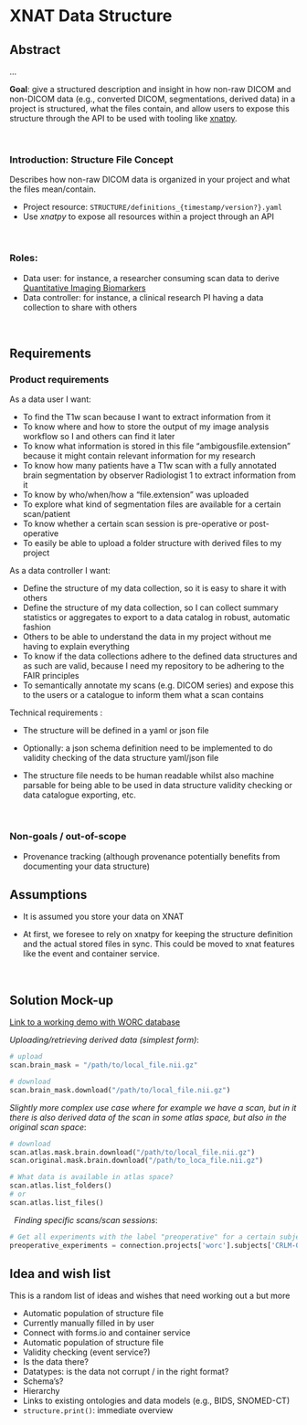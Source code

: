 # XNAT Data Structure 

## Abstract 

...

**Goal**: give a structured description and insight in how non-raw DICOM and non-DICOM data (e.g., converted DICOM, segmentations, derived data) in a project is structured, what the files contain, and allow users to expose this structure through the API to be used with tooling like [xnatpy](https://xnat.rtfd.io). 

 
### Introduction: Structure File Concept 

Describes how non-raw DICOM data is organized in your project and what the files mean/contain. 
* Project resource: `STRUCTURE/definitions_{timestamp/version?}.yaml`  
* Use *xnatpy* to expose all resources within a project through an API 

 

### Roles: 
* Data user: for instance, a researcher consuming scan data to derive [Quantitative Imaging Biomarkers](https://en.wikipedia.org/wiki/Imaging_biomarker)
* Data controller: for instance, a clinical research PI having a data collection to share with others 

 

## Requirements 

### Product requirements 

As a data user I want: 
* To find the T1w scan because I want to extract information from it 
* To know where and how to store the output of my image analysis workflow so I and others can find it later 
* To know what information is stored in this file “ambigousfile.extension” because it might contain relevant information for my research 
* To know how many patients have a T1w scan with a fully annotated brain segmentation by observer Radiologist 1 to extract information from it 
* To know by who/when/how a “file.extension” was uploaded 
* To explore what kind of segmentation files are available for a certain scan/patient 
* To know whether a certain scan session is pre-operative or post-operative 
* To easily be able to upload a folder structure with derived files to my project  

As a data controller I want: 
* Define the structure of my data collection, so it is easy to share it with others 
* Define the structure of my data collection, so I can collect summary statistics or aggregates to export to a data catalog in robust, automatic fashion 
* Others to be able to understand the data in my project without me having to explain everything 
* To know if the data collections adhere to the defined data structures and as such are valid, because I need my repository to be adhering to the FAIR principles 
* To semantically annotate my scans (e.g. DICOM series) and expose this to the users or a catalogue to inform them what a scan contains 

Technical requirements :
* The structure will be defined in a yaml or json file 
* Optionally: a json schema definition need to be implemented to do validity checking of the data structure yaml/json file 
* The structure file needs to be human readable whilst also machine parsable for being able to be used in data structure validity checking or data catalogue exporting, etc. 

     

### Non-goals / out-of-scope 
* Provenance tracking (although provenance potentially benefits from documenting your data structure)

## Assumptions 
* It is assumed you store your data on XNAT 
* At first, we foresee to rely on xnatpy for keeping the structure definition and the actual stored files in sync. This could be moved to xnat features like the event and container service. 

     
## Solution Mock-up

[Link to a working demo with WORC database](https://gitlab.com/radiology/infrastructure/xnatpy/-/tree/feature/data-structure-demo/xnat/tests)

*Uploading/retrieving derived data (simplest form)*: 

```python
# upload 
scan.brain_mask = "/path/to/local_file.nii.gz"

# download 
scan.brain_mask.download("/path/to/local_file.nii.gz")
```

*Slightly more complex use case where for example we have a scan, but in it there is also derived data of the scan in some atlas space, but also in the original scan space*: 

```python
# download 
scan.atlas.mask.brain.download("/path/to/local_file.nii.gz") 
scan.original.mask.brain.download("/path/to_loca_file.nii.gz") 

# What data is available in atlas space?
scan.atlas.list_folders()
# or
scan.atlas.list_files() 
```
 
*Finding specific scans/scan sessions*:
```python
# Get all experiments with the label "preoperative" for a certain subject 
preoperative_experiments = connection.projects['worc'].subjects['CRLM-002'].experiments["preoperative"] 
```

## Idea and wish list
This is a random list of ideas and wishes that need working out a but more
* Automatic population of structure file  
* Currently manually filled in by user 
* Connect with forms.io and container service 
* Automatic population of structure file 
* Validity checking (event service?) 
* Is the data there? 
* Datatypes: is the data not corrupt / in the right format? 
* Schema’s? 
* Hierarchy 
* Links to existing ontologies and data models (e.g., BIDS, SNOMED-CT)
* `structure.print()`: immediate overview 

 
